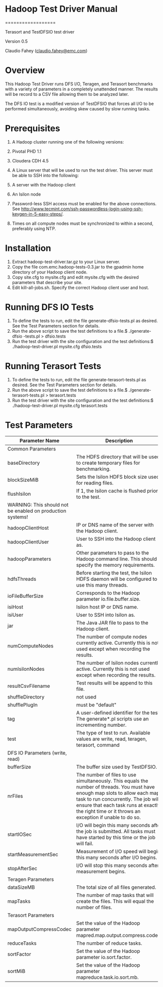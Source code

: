 # Hadoop Test Driver Manual
==================

Terasort and TestDFSIO test driver

Version 0.5

Claudio Fahey (claudio.fahey@emc.com)

# Overview

This Hadoop Test Driver runs DFS I/O, Teragen, and Terasort benchmarks with a variety of parameters in a completely unattended manner. The results will be record to a CSV file allowing them to be analyzed later.

The DFS IO test is a modified version of TestDFSIO that forces all I/O to be performed simultaneously, avoiding skew caused by slow running tasks.

# Prerequisites

1. A Hadoop cluster running one of the following versions:
  1. Pivotal PHD 1.1
  2. Cloudera CDH 4.5

2. A Linux server that will be used to run the test driver. This server must be able to SSH into the following:
  1. A server with the Hadoop client
  2. An Isilon node

3. Password-less SSH access must be enabled for the above connections. See http://www.tecmint.com/ssh-passwordless-login-using-ssh-keygen-in-5-easy-steps/.
4. Times on all compute nodes must be synchronized to within a second, preferably using NTP.

# Installation

1. Extract hadoop-test-driver.tar.gz to your Linux server.
2. Copy the file com.emc.hadoop-tests-0.3.jar to the gpadmin home directory of your Hadoop client node.
3. Copy site.cfg to mysite.cfg and edit mysite.cfg with the desired parameters that describe your site.
4. Edit kill-all-jobs.sh. Specify the correct Hadoop client user and host.

# Running DFS IO Tests

1. To define the tests to run, edit the file generate-dfsio-tests.pl as desired. See the Test Parameters section for details.
2. Run the above script to save the test definitions to a file.$ ./generate- dfsio -tests.pl > dfsio.tests
3. Run the test driver with the site configuration and the test definitions:$ ./hadoop-test-driver.pl mysite.cfg dfsio.tests

# Running Terasort Tests

1. To define the tests to run, edit the file generate-terasort-tests.pl as desired. See the Test Parameters section for details.
2. Run the above script to save the test definitions to a file.$ ./generate-terasort-tests.pl > terasort.tests
3. Run the test driver with the site configuration and the test definitions:$ ./hadoop-test-driver.pl mysite.cfg terasort.tests

# Test Parameters

| Parameter Name | Description |
| --- | --- |
| Common Parameters |
| baseDirectory | The HDFS directory that will be used to create temporary files for benchmarking. |
| blockSizeMiB | Sets the Isilon HDFS block size used for reading files. |
| flushIsilon | If 1, the Isilon cache is flushed prior to the test.   
WARNING: This should not be enabled on production systems! |
| hadoopClientHost | IP or DNS name of the server with the Hadoop client. |
| hadoopClientUser | User to SSH into the Hadoop client as. |
| hadoopParameters | Other parameters to pass to the Hadoop command line. This should specify the memory requirements. |
| hdfsThreads | Before starting the test, the Isilon HDFS daemon will be configured to use this many threads. |
| ioFileBufferSize | Corresponds to the Hadoop parameter io.file.buffer.size. |
| isiHost | Isilon host IP or DNS name. |
| isiUser | User to SSH into Isilon as. |
| jar | The Java JAR file to pass to the Hadoop client. |
| numComputeNodes | The number of compute nodes currently active. Currently this is not used except when recording the results. |
| numIsilonNodes | The number of Isilon nodes currently active. Currently this is not used except when recording the results. |
| resultCsvFilename | Test results will be append to this file. |
| shuffleDirectory | not used |
| shufflePlugIn | must be "default" |
| tag | A user-defined identifier for the test. The generate\*.pl scripts use an incrementing number. |
| test | The type of test to run. Available values are write, read, teragen, terasort, command |
| DFS IO Parameters (write, read) |
| bufferSize | The buffer size used by TestDFSIO. |
| nrFiles | The number of files to use simultaneously. This equals the number of threads. You must have enough map slots to allow each map task to run concurrently. The job will ensure that each task runs at exactly the right time or it throws an exception if unable to do so. |
| startIOSec | I/O will begin this many seconds after the job is submitted. All tasks must have started by this time or the job will fail. |
| startMeasurementSec | Measurement of I/O speed will begin this many seconds after I/O begins. |
| stopAfterSec | I/O will stop this many seconds after measurement begins. |
| Teragen Parameters |
| dataSizeMB | The total size of all files generated. |
| mapTasks | The number of map tasks that will create the files. This will equal the number of files. |
| Terasort Parameters |
| mapOutputCompressCodec | Set the value of the Hadoop parameter mapred.map.output.compress.codec. |
| reduceTasks | The number of reduce tasks. |
| sortFactor | Set the value of the Hadoop parameter io.sort.factor. |
| sortMiB | Set the value of the Hadoop parameter mapreduce.task.io.sort.mb. |
